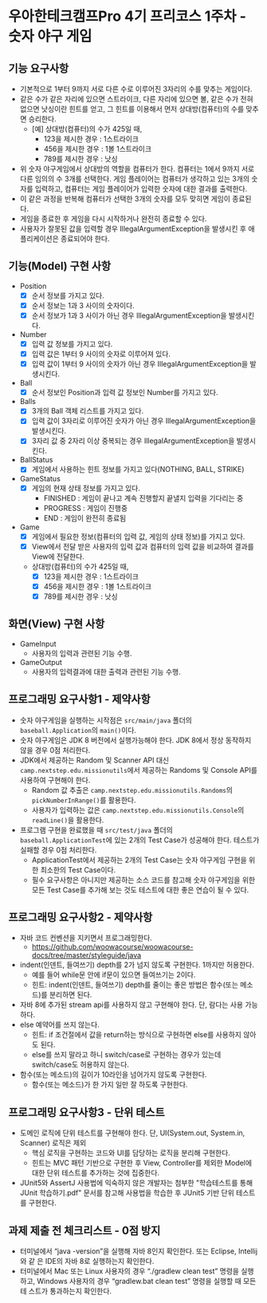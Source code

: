 # 우아한테크캠프Pro 4기 프리코스 1주차 - 숫자 야구 게임

## 기능 요구사항
+ 기본적으로 1부터 9까지 서로 다른 수로 이루어진 3자리의 수를 맞추는 게임이다.
+ 같은 수가 같은 자리에 있으면 스트라이크, 다른 자리에 있으면 볼, 같은 수가 전혀 없으면 낫싱이란 힌트를 얻고, 그 힌트를 이용해서 먼저 상대방(컴퓨터)의 수를 맞추면 승리한다. 
  + [예] 상대방(컴퓨터)의 수가 425일 때,
    + 123을 제시한 경우 : 1스트라이크 
    + 456을 제시한 경우 : 1볼 1스트라이크 
    + 789를 제시한 경우 : 낫싱
+ 위 숫자 야구게임에서 상대방의 역할을 컴퓨터가 한다. 컴퓨터는 1에서 9까지 서로 다른 임의의 수 3개를 선택한다. 게임 플레이어는 컴퓨터가 생각하고 있는 3개의 숫자를 입력하고, 컴퓨터는 게임 플레이어가 입력한 숫자에 대한 결과를 출력한다.
+ 이 같은 과정을 반복해 컴퓨터가 선택한 3개의 숫자를 모두 맞히면 게임이 종료된다.
+ 게임을 종료한 후 게임을 다시 시작하거나 완전히 종료할 수 있다.
+ 사용자가 잘못된 값을 입력할 경우 IllegalArgumentException을 발생시킨 후 애플리케이션은 종료되어야 한다.

## 기능(Model) 구현 사항
- Position
  - [x] 순서 정보를 가지고 있다.
  - [x] 순서 정보는 1과 3 사이의 숫자이다.
  - [x] 순서 정보가 1과 3 사이가 아닌 경우 IllegalArgumentException을 발생시킨다.
- Number
  - [x] 입력 값 정보를 가지고 있다.
  - [x] 입력 값은 1부터 9 사이의 숫자로 이루어져 있다.
  - [x] 입력 값이 1부터 9 사이의 숫자가 아닌 경우 IllegalArgumentException을 발생시킨다.
- Ball
  - [x] 순서 정보인 Position과 입력 값 정보인 Number를 가지고 있다.
- Balls
  - [x] 3개의 Ball 객체 리스트를 가지고 있다.
  - [x] 입력 값이 3자리로 이루어진 숫자가 아닌 경우 IllegalArgumentException을 발생시킨다.
  - [x] 3자리 값 중 2자리 이상 중복되는 경우 IllegalArgumentException을 발생시킨다.
- BallStatus
  - [x] 게임에서 사용하는 힌트 정보를 가지고 있다(NOTHING, BALL, STRIKE)
- GameStatus
  - [x] 게임의 현재 상태 정보를 가지고 있다.
    + FINISHED : 게임이 끝나고 계속 진행할지 끝낼지 입력을 기다리는 중
    + PROGRESS : 게임이 진행중
    + END : 게임이 완전히 종료됨
- Game
  - [x] 게임에서 필요한 정보(컴퓨터의 입력 값, 게임의 상태 정보)를 가지고 있다.
  - [x] View에서 전달 받은 사용자의 입력 값과 컴퓨터의 입력 값을 비교하여 결과를 View에 전달한다.
  - 상대방(컴퓨터)의 수가 425일 때,
    + [x] 123을 제시한 경우 : 1스트라이크
    + [x] 456을 제시한 경우 : 1볼 1스트라이크
    + [x] 789를 제시한 경우 : 낫싱

## 화면(View) 구현 사항
- GameInput
  - 사용자의 입력과 관련된 기능 수행.
- GameOutput
  - 사용자의 입력결과에 대한 출력과 관련된 기능 수행.

## 프로그래밍 요구사항1 - 제약사항
+ 숫자 야구게임을 실행하는 시작점은 `src/main/java` 폴더의 `baseball.Application`의 `main()`이다. 
+ 숫자 야구게임은 JDK 8 버전에서 실행가능해야 한다. JDK 8에서 정상 동작하지 않을 경우 0점 처리한다.
+ JDK에서 제공하는 Random 및 Scanner API 대신 `camp.nextstep.edu.missionutils`에서 제공하는 Randoms 및 Console API를 사용하여 구현해야 한다.
  + Random 값 추출은 `camp.nextstep.edu.missionutils.Randoms`의 `pickNumberInRange()`를 활용한다.
  + 사용자가 입력하는 값은 `camp.nextstep.edu.missionutils.Console`의 `readLine()`을 활용한다.
+ 프로그램 구현을 완료했을 때 `src/test/java` 폴더의 `baseball.ApplicationTest`에 있는 2개의 Test Case가 성공해야 한다. 테스트가 실패할 경우 0점 처리한다.
  + ApplicationTest에서 제공하는 2개의 Test Case는 숫자 야구게임 구현을 위한 최소한의 Test Case이다.
  + 필수 요구사항은 아니지만 제공하는 소스 코드를 참고해 숫자 야구게임을 위한 모든 Test Case를 추가해 보는 것도 테스트에 대한 좋은 연습이 될 수 있다.

## 프로그래밍 요구사항2 - 제약사항
+ 자바 코드 컨벤션을 지키면서 프로그래밍한다. 
  + https://github.com/woowacourse/woowacourse-docs/tree/master/styleguide/java
+ indent(인덴트, 들여쓰기) depth를 2가 넘지 않도록 구현한다. 1까지만 허용한다.
  + 예를 들어 while문 안에 if문이 있으면 들여쓰기는 2이다.
  + 힌트: indent(인덴트, 들여쓰기) depth를 줄이는 좋은 방법은 함수(또는 메소드)를 분리하면 된다.
+ 자바 8에 추가된 stream api를 사용하지 않고 구현해야 한다. 단, 람다는 사용 가능하다. 
+ else 예약어를 쓰지 않는다.
  + 힌트: if 조건절에서 값을 return하는 방식으로 구현하면 else를 사용하지 않아도 된다.
  + else를 쓰지 말라고 하니 switch/case로 구현하는 경우가 있는데 switch/case도 허용하지 않는다. 
+ 함수(또는 메소드)의 길이가 10라인을 넘어가지 않도록 구현한다.
  + 함수(또는 메소드)가 한 가지 일만 잘 하도록 구현한다.

## 프로그래밍 요구사항3 - 단위 테스트
+ 도메인 로직에 단위 테스트를 구현해야 한다. 단, UI(System.out, System.in, Scanner) 로직은 제외
  + 핵심 로직을 구현하는 코드와 UI를 담당하는 로직을 분리해 구현한다.
  + 힌트는 MVC 패턴 기반으로 구현한 후 View, Controller를 제외한 Model에 대한 단위 테스트를 추가하는 것에 집중한다.
+ JUnit5와 AssertJ 사용법에 익숙하지 않은 개발자는 첨부한 "학습테스트를 통해 JUnit 학습하기.pdf" 문서를 참고해 사용법을 학습한 후 JUnit5 기반 단위 테스트를 구현한다.

## 과제 제출 전 체크리스트 - 0점 방지
+ 터미널에서 “java -version”을 실행해 자바 8인지 확인한다. 또는 Eclipse, Intellij와 같 은 IDE의 자바 8로 실행하는지 확인한다.
+ 터미널에서 Mac 또는 Linux 사용자의 경우 “./gradlew clean test” 명령을 실행하고, Windows 사용자의 경우 “gradlew.bat clean test” 명령을 실행할 때 모든 테 스트가 통과하는지 확인한다.